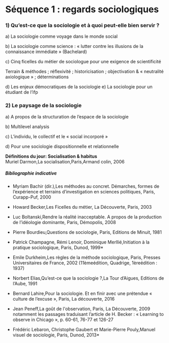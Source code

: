 # Séquence 1 : regards sociologiques



### 1\) Qu’est-ce que la sociologie et à quoi peut-elle bien servir ?

a\) La sociologie comme voyage dans le monde social

b\) La sociologie comme science : « lutter contre les illusions de la connaissance immédiate » \(Bachelard\)

c\) Cinq ficelles du métier de sociologue pour une exigence de scientificité

Terrain & méthodes ; réflexivité ; historicisation ; objectivation & « neutralité axiologique » ; déterminations

d\) Les enjeux démocratiques de la sociologie e\) La sociologie pour un étudiant de l’ifp



### 2\) Le paysage de la sociologie

a\) A propos de la structuration de l’espace de la sociologie

b\) Multilevel analysis

c\) L’individu, le collectif et le « social incorporé »

d\) Pour une sociologie dispositionnelle et relationnelle

**Définitions du jour: Socialisation & habitus**  
Muriel Darmon,La socialisation,Paris,Armand colin, 2006



##### Bibliographie indicative

- Myriam Bachir \(dir.\),Les méthodes au concret. Démarches, formes de l’expérience et terrains d’investigation en sciences politiques, Paris, Curapp-Puf, 2000

- Howard Becker,Les Ficelles du métier, La Découverte, Paris, 2003

- Luc Boltanski,Rendre la réalité inacceptable. A propos de la production de l’idéologie dominante, Paris, Démopolis, 2008

- Pierre Bourdieu,Questions de sociologie, Paris, Editions de Minuit, 1981

- Patrick Champagne, Rémi Lenoir, Dominique Merllié,Initiation à la pratique sociologique, Paris, Dunod, 1999\*

- Emile Durkheim,Les règles de la méthode sociologique, Paris, Presses Universitaires de France, 2002 \(11èmeédition, Quadrige, 1èreédition : 1937\)

- Norbert Elias,Qu’est-ce que la sociologie ?,La Tour d’Aigues, Editions de l’Aube, 1991

- Bernard Lahire,Pour la sociologie. Et en finir avec une prétendue « culture de l’excuse », Paris, La découverte, 2016

- Jean Peneff,La goût de l'observation, Paris, La Découverte, 2009 notamment les passages traduisant l’article de H. Becker : « Learning to observe in Chicago », p. 60-61, 76-77 et 126-27

- Frédéric Lebaron, Christophe Gaubert et Marie-Pierre Pouly,Manuel visuel de sociologie, Paris, Dunod, 2013\*



